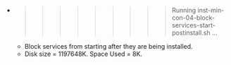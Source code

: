 * >>>>>>>>> Running inst-min-con-04-block-services-start-postinstall.sh ...
  * Block services from starting after they are being installed.
  * Disk size = 1197648K. Space Used = 8K.
